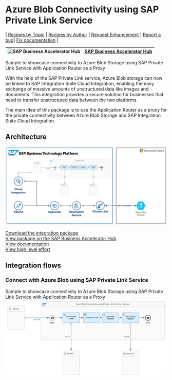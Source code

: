 # Azure Blob Connectivity using SAP Private Link Service 

\| [Recipes by Topic](../../readme.md ) \| [Recipes by Author](../../author.md ) \| [Request Enhancement](https://github.com/SAP-samples/cloud-integration-flow/issues/new?assignees=&labels=Recipe%20Fix,enhancement&template=recipe-request.md&title=Improve%20Azure%20Blob%20Connectivity%20using%20SAP%20Private%20Link%20Service) \| [Report a bug](https://github.com/SAP-samples/cloud-integration-flow/issues/new?assignees=&labels=Recipe%20Fix,bug&template=bug_report.md&title=Issue%20with%20Azure%20Blob%20Connectivity%20using%20SAP%20Private%20Link%20Service)\| [Fix documentation](https://github.com/SAP-samples/cloud-integration-flow/issues/new?assignees=&labels=Recipe%20Fix,documentation&template=bug_report.md&title=Docu%20fix%20Azure%20Blob%20Connectivity%20using%20SAP%20Private%20Link%20Service) \| 

 ![SAP Business Accelerator Hub](https://github.com/SAPAPIBusinessHub.png?size=50 ) | [SAP Business Accelerator Hub](https://api.sap.com/allcommunity) | 
 ----|----| 

Sample to showcase connectivity to Azure Blob Storage using SAP Private Link Service with Application Router as a Proxy

<p>With the help of the SAP Private Link service, Azure Blob storage can now be linked to SAP Integration Suite Cloud Integration, enabling the easy exchange of massive amounts of unstructured data like images and documents. This integration provides a secure solution for businesses that need to transfer unstructured data between the two platforms.</p>
<p>The main idea of this package is to use the Application Router as a proxy for the private connectivity between Azure Blob Storage and SAP Integration Suite Cloud Integration.&nbsp;</p>

## Architecture
 ![input-image](Architecture.png)

[Download the integration package](AzureBlobConnectivityusingSAPPrivateLinkService.zip)\
[View package on the SAP Business Accelerator Hub](https://api.sap.com/package/PrivateLinkProxy)\
[View documentation](ConfigurationGuide-AzureBlobConnectivityusingPrivateLinkService.pdf)\
[View high level effort](effort.md)
## Integration flows
### Connect with Azure Blob using SAP Private Link Service 
Sample to showcase connectivity to Azure Blob Storage using SAP Private Link Service with Application Router as a Proxy \
 ![input-image](AzureBlobConnectivityPrivateLinkServiceSample.png)
